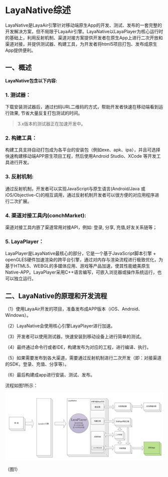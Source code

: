 # LayaNative综述

LayaNative是LayaAir引擎针对移动端原生App的开发、测试、发布的一套完整的开发解决方案，但不局限于LayaAir引擎。LayaNative以LayaPlayer为核心运行时的基础上，利用反射机制、渠道对接方案提供开发者在原生App上进行二次开放和渠道对接，并提供测试器、构建工具，为开发者将html5项目打包、发布成原生App提供便利。



## 一、概述

**LayaNative包含以下内容:**


### 1. 测试器：
下载安装测试器后，通过扫码URL二维码的方式，帮助开发者快速在移动端看到运行效果, 节省大量反复打包测试的时间。

> 3.x版本的测试器正在加速开发中。



### 2. 构建工具：

构建工具支持自动打包成为各平台的安装包（例如exe、apk、ipa），并且可选择快速构建移动端APP原生项目工程，然后使用Android Studio、XCode 等开发工具进行开发。



### 3. 反射机制:
通过反射机制，开发者可以实现JavaScript与原生语言(Android/Java 或 iOS/Objective-C)的相互调用，通过反射机制开发者可以很方便的对应用程序进行二次扩展。



### 4. 渠道对接工具内(conchMarket):
渠道对接工具内嵌了渠道常用对接API，例如: 登录, 分享, 充值,好友关系链等；



### 5. LayaPlayer：
LayaPlayer是LayaNative最核心的部分，它是一个基于JavaScript脚本引擎 + openGLES硬件加速渲染的跨平台引擎，通过对内存与渲染流程进行极致优化，为基于HTML5、WEBGL的多媒体应用、游戏等产品加速，使其性能媲美原生Native-APP。LayaPlayer采用C++语言编写，可嵌入浏览器或操作系统运行，也可以独立运行。  



## 二、LayaNative的原理和开发流程
（1）使用LayaAir开发的项目，准备发布成APP版本（iOS、Android、Windows）。  

（2）LayaNative会使用核心引擎LayaPlayer进行加速。  

（3）开发者可以使用测试器，快速安装到移动设备上进行简单的测试。  

（4）最终通过命令行或者IDE，构建发布为对应的工程，进行编译、执行。  

（5）如果需要发布到各大渠道，需要通过反射机制进行二次开发（即：对接渠道的SDK，登录、充值、分享等）。  

（6）最后构建成app进行安装、测试、发布。  

流程如图1所示：

![1](img/1.png)

（图1）








